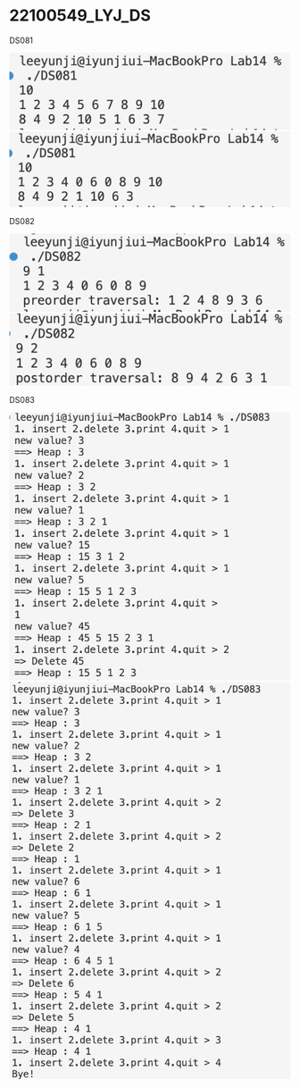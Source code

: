 # 22100549_LYJ_DS

DS081

<img src="https://github.com/yunji-1ee/22100549_LYJ_DS/blob/main/Lab14/Result/DS081(1).png?raw=true">

<img src="https://github.com/yunji-1ee/22100549_LYJ_DS/blob/main/Lab14/Result/DS081(2).png?raw=true">



DS082

<img src="https://github.com/yunji-1ee/22100549_LYJ_DS/blob/main/Lab14/Result/DS082(1).png?raw=true">

<img src="https://github.com/yunji-1ee/22100549_LYJ_DS/blob/main/Lab14/Result/DS082(2).png?raw=true">


DS083

<img src="https://github.com/yunji-1ee/22100549_LYJ_DS/blob/main/Lab14/Result/DS083(1).png?raw=true">

<img src="https://github.com/yunji-1ee/22100549_LYJ_DS/blob/main/Lab14/Result/DS083(2).png?raw=true">



